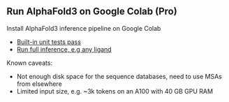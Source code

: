 ## Run AlphaFold3 on Google Colab (Pro)
Install AlphaFold3 inference pipeline on Google Colab
- [Built-in unit tests pass](https://colab.research.google.com/github/jurgjn/mutfunc/blob/master/colab/run_alphafold3_tests.ipynb)
- [Run full inference, e.g any ligand](https://colab.research.google.com/github/jurgjn/mutfunc/blob/master/colab/run_alphafold3_inference.ipynb)

Known caveats:
- Not enough disk space for the sequence databases, need to use MSAs from elsewhere
- Limited input size, e.g. ~3k tokens on an A100 with 40 GB GPU RAM
